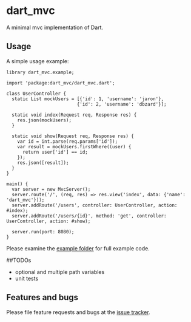 # dart_mvc

A minimal mvc implementation of Dart.

## Usage

A simple usage example:

    library dart_mvc.example;
    
    import 'package:dart_mvc/dart_mvc.dart';
    
    class UserController {
      static List mockUsers = [{'id': 1, 'username': 'jaron'},
                              {'id': 2, 'username': 'dbzard'}];
    
      static void index(Request req, Response res) {
        res.json(mockUsers);
      }
    
      static void show(Request req, Response res) {
        var id = int.parse(req.params['id']);
        var result = mockUsers.firstWhere((user) {
          return user['id'] == id;
        });
        res.json([result]);
      }
    }
    
    main() {
      var server = new MvcServer();
      server.route('/', (req, res) => res.view('index', data: {'name': 'dart_mvc'}));
      server.addRoute('/users', controller: UserController, action: #index);
      server.addRoute('/users/{id}', method: 'get', controller: UserController, action: #show);
    
      server.run(port: 8080);
    }

Please examine the [example folder][example] for full example code.

##TODOs

* optional and multiple path variables
* unit tests

## Features and bugs

Please file feature requests and bugs at the [issue tracker][tracker].

[tracker]: https://github.com/jarontai/dart_mvc/issues
[example]: https://github.com/jarontai/dart_mvc/tree/master/example
